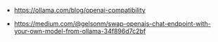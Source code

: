 

*   https://ollama.com/blog/openai-compatibility

*   https://medium.com/@gelsonm/swap-openais-chat-endpoint-with-your-own-model-from-ollama-34f896d7c2bf
